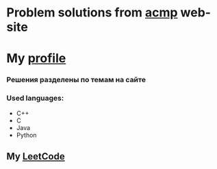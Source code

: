 # Problem solutions from [acmp](https://acmp.ru/) web-site
# My [profile](https://acmp.ru/index.asp?main=user&id=242796)
### Решения разделены по темам на сайте ###
### Used languages: ###
* C++
* C
* Java
* Python
## My [LeetCode](https://leetcode.com/swimfish7/)
